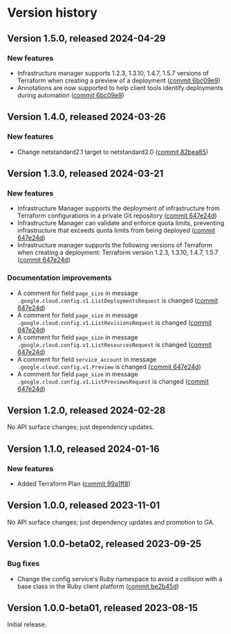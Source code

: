 # Version history

## Version 1.5.0, released 2024-04-29

### New features

- Infrastructure manager supports 1.2.3, 1.3.10, 1.4.7, 1.5.7 versions of Terraform when creating a preview of a deployment ([commit 6bc09e9](https://github.com/googleapis/google-cloud-dotnet/commit/6bc09e9f58284ac8a8c7ed69970e1f86de16b447))
- Annotations are now supported to help client tools identify deployments during automation ([commit 6bc09e9](https://github.com/googleapis/google-cloud-dotnet/commit/6bc09e9f58284ac8a8c7ed69970e1f86de16b447))

## Version 1.4.0, released 2024-03-26

### New features

- Change netstandard2.1 target to netstandard2.0 ([commit 82bea85](https://github.com/googleapis/google-cloud-dotnet/commit/82bea850661975b9750ac30753528cc9d2e05240))

## Version 1.3.0, released 2024-03-21

### New features

- Infrastructure Manager supports the deployment of infrastructure from Terraform configurations in a private Git repository ([commit 647e24d](https://github.com/googleapis/google-cloud-dotnet/commit/647e24d9395300fd1ed5d9d5fa7abf7ac507ea01))
- Infrastructure Manager can validate and enforce quota limits, preventing infrastructure that exceeds quota limits from being deployed ([commit 647e24d](https://github.com/googleapis/google-cloud-dotnet/commit/647e24d9395300fd1ed5d9d5fa7abf7ac507ea01))
- Infrastructure manager supports the following versions of Terraform when creating a deployment: Terraform version 1.2.3, 1.3.10, 1.4.7, 1.5.7 ([commit 647e24d](https://github.com/googleapis/google-cloud-dotnet/commit/647e24d9395300fd1ed5d9d5fa7abf7ac507ea01))

### Documentation improvements

- A comment for field `page_size` in message `.google.cloud.config.v1.ListDeploymentsRequest` is changed ([commit 647e24d](https://github.com/googleapis/google-cloud-dotnet/commit/647e24d9395300fd1ed5d9d5fa7abf7ac507ea01))
- A comment for field `page_size` in message `.google.cloud.config.v1.ListRevisionsRequest` is changed ([commit 647e24d](https://github.com/googleapis/google-cloud-dotnet/commit/647e24d9395300fd1ed5d9d5fa7abf7ac507ea01))
- A comment for field `page_size` in message `.google.cloud.config.v1.ListResourcesRequest` is changed ([commit 647e24d](https://github.com/googleapis/google-cloud-dotnet/commit/647e24d9395300fd1ed5d9d5fa7abf7ac507ea01))
- A comment for field `service_account` in message `.google.cloud.config.v1.Preview` is changed ([commit 647e24d](https://github.com/googleapis/google-cloud-dotnet/commit/647e24d9395300fd1ed5d9d5fa7abf7ac507ea01))
- A comment for field `page_size` in message `.google.cloud.config.v1.ListPreviewsRequest` is changed ([commit 647e24d](https://github.com/googleapis/google-cloud-dotnet/commit/647e24d9395300fd1ed5d9d5fa7abf7ac507ea01))

## Version 1.2.0, released 2024-02-28

No API surface changes; just dependency updates.

## Version 1.1.0, released 2024-01-16

### New features

- Added Terraform Plan ([commit 99a1ff8](https://github.com/googleapis/google-cloud-dotnet/commit/99a1ff8251389867da1c31bd91e525408b69a6a3))

## Version 1.0.0, released 2023-11-01

No API surface changes; just dependency updates and promotion to GA.

## Version 1.0.0-beta02, released 2023-09-25

### Bug fixes

- Change the config service's Ruby namespace to avoid a collision with a base class in the Ruby client platform ([commit be2b45d](https://github.com/googleapis/google-cloud-dotnet/commit/be2b45d71ea18d2614a2ff555160ee2d1a507c1d))

## Version 1.0.0-beta01, released 2023-08-15

Initial release.
